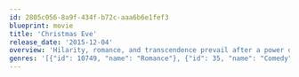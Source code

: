 ```yaml
---
id: 2805c056-8a9f-434f-b72c-aaa6b6e1fef3
blueprint: movie
title: 'Christmas Eve'
release_date: '2015-12-04'
overview: 'Hilarity, romance, and transcendence prevail after a power outage traps six different groups of New Yorkers inside elevators on Christmas Eve.'
genres: '[{"id": 10749, "name": "Romance"}, {"id": 35, "name": "Comedy"}]'
---
```

